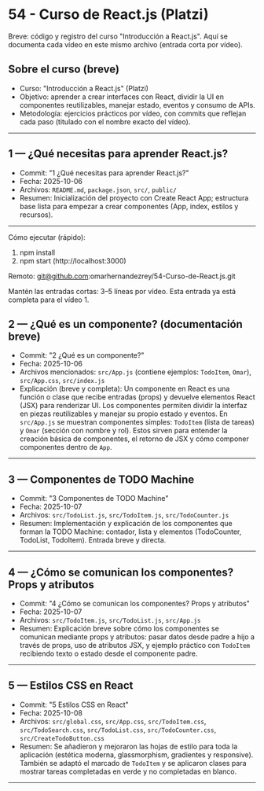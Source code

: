 # 54 - Curso de React.js (Platzi)

Breve: código y registro del curso "Introducción a React.js". Aquí se documenta cada vídeo en este mismo archivo (entrada corta por vídeo).

## Sobre el curso (breve)
- Curso: "Introducción a React.js" (Platzi)
- Objetivo: aprender a crear interfaces con React, dividir la UI en componentes reutilizables, manejar estado, eventos y consumo de APIs.
- Metodología: ejercicios prácticos por vídeo, con commits que reflejan cada paso (titulado con el nombre exacto del vídeo).

---

## 1 — ¿Qué necesitas para aprender React.js?
- Commit: "1 ¿Qué necesitas para aprender React.js?"
- Fecha: 2025-10-06
- Archivos: `README.md`, `package.json`, `src/`, `public/`
- Resumen: Inicialización del proyecto con Create React App; estructura base lista para empezar a crear componentes (App, index, estilos y recursos).

---

Cómo ejecutar (rápido):
1. npm install
2. npm start (http://localhost:3000)

Remoto: git@github.com:omarhernandezrey/54-Curso-de-React.js.git

Mantén las entradas cortas: 3–5 líneas por vídeo. Esta entrada ya está completa para el vídeo 1.

## 2 — ¿Qué es un componente? (documentación breve)
- Commit: "2 ¿Qué es un componente?"
- Fecha: 2025-10-06
- Archivos mencionados: `src/App.js` (contiene ejemplos: `TodoItem`, `Omar`), `src/App.css`, `src/index.js`
- Explicación (breve y completa):
  Un componente en React es una función o clase que recibe entradas (props) y devuelve elementos React (JSX) para renderizar UI. Los componentes permiten dividir la interfaz en piezas reutilizables y manejar su propio estado y eventos. En `src/App.js` se muestran componentes simples: `TodoItem` (lista de tareas) y `Omar` (sección con nombre y rol). Estos sirven para entender la creación básica de componentes, el retorno de JSX y cómo componer componentes dentro de `App`.

---

## 3 — Componentes de TODO Machine
- Commit: "3 Componentes de TODO Machine"
- Fecha: 2025-10-07
- Archivos: `src/TodoList.js`, `src/TodoItem.js`, `src/TodoCounter.js`
- Resumen: Implementación y explicación de los componentes que forman la TODO Machine: contador, lista y elementos (TodoCounter, TodoList, TodoItem). Entrada breve y directa.

---

## 4 — ¿Cómo se comunican los componentes? Props y atributos
- Commit: "4 ¿Cómo se comunican los componentes? Props y atributos"
- Fecha: 2025-10-07
- Archivos: `src/TodoItem.js`, `src/TodoList.js`, `src/App.js`
- Resumen: Explicación breve sobre cómo los componentes se comunican mediante props y atributos: pasar datos desde padre a hijo a través de props, uso de atributos JSX, y ejemplo práctico con `TodoItem` recibiendo texto o estado desde el componente padre.

---

## 5 — Estilos CSS en React
- Commit: "5 Estilos CSS en React"
- Fecha: 2025-10-08
- Archivos: `src/global.css`, `src/App.css`, `src/TodoItem.css`, `src/TodoSearch.css`, `src/TodoList.css`, `src/TodoCounter.css`, `src/CreateTodoButton.css`
- Resumen: Se añadieron y mejoraron las hojas de estilo para toda la aplicación (estética moderna, glassmorphism, gradientes y responsive). También se adaptó el marcado de `TodoItem` y se aplicaron clases para mostrar tareas completadas en verde y no completadas en blanco.

---

